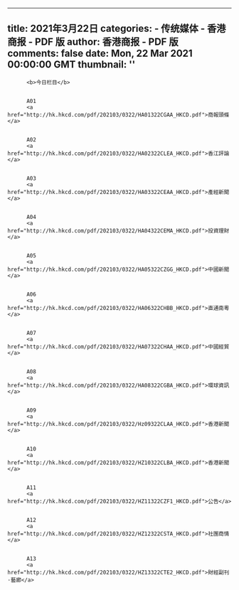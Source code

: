 
---
title: 2021年3月22日
categories: 
    - 传统媒体
    - 香港商报 - PDF 版
author: 香港商报 - PDF 版
comments: false
date: Mon, 22 Mar 2021 00:00:00 GMT
thumbnail: ''
---

<div>   
 
          
          
        
         
          
          
        
         
          
          <b>今日栏目</b>
        
         
          A01           
          <a href="http://hk.hkcd.com/pdf/202103/0322/HA01322CGAA_HKCD.pdf">商報頭條</a>                 
        
        
          A02           
          <a href="http://hk.hkcd.com/pdf/202103/0322/HA02322CLEA_HKCD.pdf">香江評論</a>                 
        
        
          A03           
          <a href="http://hk.hkcd.com/pdf/202103/0322/HA03322CEAA_HKCD.pdf">產經新聞</a>                 
        
        
          A04           
          <a href="http://hk.hkcd.com/pdf/202103/0322/HA04322CEMA_HKCD.pdf">投資理財</a>                 
        
        
          A05           
          <a href="http://hk.hkcd.com/pdf/202103/0322/HA05322CZGG_HKCD.pdf">中國新聞</a>                 
        
        
          A06           
          <a href="http://hk.hkcd.com/pdf/202103/0322/HA06322CHBB_HKCD.pdf">直通南粵</a>                 
        
        
          A07           
          <a href="http://hk.hkcd.com/pdf/202103/0322/HA07322CHAA_HKCD.pdf">中國經貿</a>                 
        
        
          A08           
          <a href="http://hk.hkcd.com/pdf/202103/0322/HA08322CGBA_HKCD.pdf">環球資訊</a>                 
        
        
          A09           
          <a href="http://hk.hkcd.com/pdf/202103/0322/Hz09322CLAA_HKCD.pdf">香港新聞</a>                 
        
        
          A10           
          <a href="http://hk.hkcd.com/pdf/202103/0322/HZ10322CLBA_HKCD.pdf">香港新聞</a>                 
        
        
          A11           
          <a href="http://hk.hkcd.com/pdf/202103/0322/HZ11322CZF1_HKCD.pdf">公告</a>                 
        
        
          A12           
          <a href="http://hk.hkcd.com/pdf/202103/0322/HZ12322CSTA_HKCD.pdf">社團商情</a>                 
        
        
          A13           
          <a href="http://hk.hkcd.com/pdf/202103/0322/HZ13322CTE2_HKCD.pdf">財經副刊·藝廊</a>                 
        
          
</div>
            